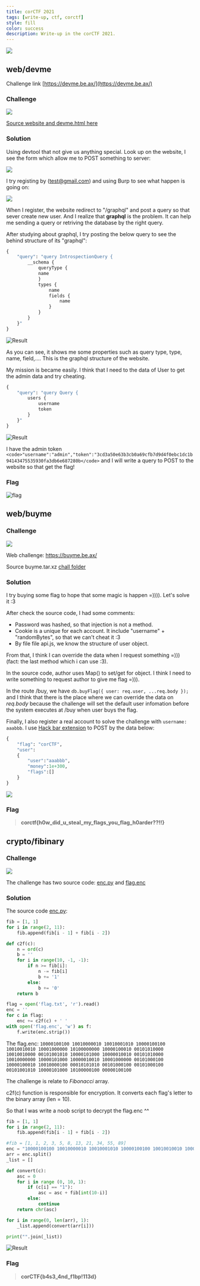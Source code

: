 ```yaml
---
title: corCTF 2021
tags: [write-up, ctf, corctf]
style: fill
color: success
description: Write-up in the corCTF 2021.
---
```


![](https://raw.githubusercontent.com/nh4ttruong/nh4ttruong.github.io/main/_posts/cor-ctf-2021/website.png)

## web/devme

Challenge link [https://devme.be.ax/](https://devme.be.ax/)

### Challenge

![](https://raw.githubusercontent.com/nh4ttruong/nh4ttruong.github.io/main/_posts/cor-ctf-2021/devme/statement.png)

[Source website and devme.html here](https://github.com/nh4ttruong/nh4ttruong.github.io/blob/main/_posts/cor-ctf-2021/devme/devme_files.zip)

### Solution

Using devtool that not give us anything special. Look up on the website, I see the form which allow me to POST something to server:

![](https://raw.githubusercontent.com/nh4ttruong/nh4ttruong.github.io/main/_posts/cor-ctf-2021/devme/sendEmail.png)

I try registing by (test@gmail.com) and using Burp to see what happen is going on:

![](https://raw.githubusercontent.com/nh4ttruong/nh4ttruong.github.io/main/_posts/cor-ctf-2021/devme/burp.png)

When I register, the website redirect to "/graphql" and post a query so that sever create new user. And I realize that **graphql** is the problem. It can help me sending a query or retriving the database by the right query.

After studying about graphql, I try posting the below query to see the behind structure of its "graphql":

```graphql
{
	"query": "query IntrospectionQuery {
		__schema {
			queryType {
			name
			}
			types {
				name
				fields {
					name
				}
			}
		}
	}"
}
```

![Result](https://raw.githubusercontent.com/nh4ttruong/nh4ttruong.github.io/main/_posts/cor-ctf-2021/devme/structure.png)

As you can see, it shows me some properties such as query type, type, name, field,.... This is the graphql structure of the website.

My mission is became easily. I think that I need to the data of User to get the admin data and try cheating.
```graphql
{
	"query": "query Query {
		users {
			username
			token
		}
	}"
}
```

![Result](https://raw.githubusercontent.com/nh4ttruong/nh4ttruong.github.io/main/_posts/cor-ctf-2021/devme/users.png)

I have the admin token ```<code>"username":"admin","token":"3cd3a50e63b3cb0a69cfb7d9d4f0ebc1dc1b94143475535930fa3db6e687280b</code>``` and I will write a query to POST to the website so that get the flag!

### Flag

![flag](https://raw.githubusercontent.com/nh4ttruong/nh4ttruong.github.io/main/_posts/cor-ctf-2021/devme/flag.png)

## web/buyme

### Challenge

![](https://raw.githubusercontent.com/nh4ttruong/nh4ttruong.github.io/main/_posts/cor-ctf-2021/buyme/state.png)

Web challenge: https://buyme.be.ax/

Source buyme.tar.xz [chall folder](https://github.com/nh4ttruong/nh4ttruong.github.io/blob/main/_posts/cor-ctf-2021/buyme/chall.rar)

### Solution

I try buying some flag to hope that some magic is happen =)))). Let's solve it :3

After check the source code, I had some comments:
- Password was hashed, so that injection is not a method.
- Cookie is a unique for each account. It include "username" + "randomBytes", so that we can't cheat it :3
- By file file api.js, we know the structure of user object.

From that, I think I can override the data when I request something =))) (fact: the last method which i can use :3).

In the source code, author uses Map() to set/get for object. I think I need to write something to request author to give me flag =))).

In the route /buy, we have ```db.buyFlag({ user: req.user, ...req.body });``` and I think that there is the place where we can override the data on *req.body* because the challenge will set the default user infomation before the system executes at /buy when user buys the flag.

Finally, I also register a real account to solve the challenge with ```username: aaabbb```. I use [Hack bar extension](https://chrome.google.com/webstore/detail/hackbar/ginpbkfigcoaokgflihfhhmglmbchinc) to POST by the data below:
```graphql
{
	"flag": "corCTF",
    "user":
	{
        "user":"aaabbb",
        "money":1e+300,
        "flags":[]
    }
}
```

![](https://raw.githubusercontent.com/nh4ttruong/nh4ttruong.github.io/main/_posts/cor-ctf-2021/buyme/solve.png)

### Flag
>**corctf{h0w_did_u_steal_my_flags_you_flag_h0arder??!!}**
>
## crypto/fibinary

### Challenge

![](https://raw.githubusercontent.com/nh4ttruong/nh4ttruong.github.io/main/_posts/cor-ctf-2021/fibinary/state.png)

The challenge has two source code: [enc.py](https://github.com/nh4ttruong/nh4ttruong.github.io/blob/main/_posts/cor-ctf-2021/fibinary/enc.py) and [flag.enc](cor-ctf-2021/fibinary/flag.enc)

### Solution

The source code [enc.py](https://github.com/nh4ttruong/nh4ttruong.github.io/blob/main/_posts/cor-ctf-2021/fibinary/enc.py):
```python
fib = [1, 1]
for i in range(2, 11):
	fib.append(fib[i - 1] + fib[i - 2])

def c2f(c):
	n = ord(c)
	b = ''
	for i in range(10, -1, -1):
		if n >= fib[i]:
			n -= fib[i]
			b += '1'
		else:
			b += '0'
	return b

flag = open('flag.txt', 'r').read()
enc = ''
for c in flag:
	enc += c2f(c) + ' '
with open('flag.enc', 'w') as f:
	f.write(enc.strip())
```
The flag.enc:
```10000100100 10010000010 10010001010 10000100100 10010010010 10001000000 10100000000 10000100010 00101010000 10010010000 00101001010 10000101000 10000010010 00101010000 10010000000 10000101000 10000010010 10001000000 00101000100 10000100010 10010000100 00010101010 00101000100 00101000100 00101001010 10000101000 10100000100 00000100100```

The challenge is relate to *Fibonacci* array.

c2f(c) function is responsible for encryption. It converts each flag's letter to the binary array (len = 10).

So that I was write a noob script to decrypt the flag.enc ^^

```python
fib = [1, 1]
for i in range(2, 11):
	fib.append(fib[i - 1] + fib[i - 2])

#fib = [1, 1, 2, 3, 5, 8, 13, 21, 34, 55, 89]
enc = "10000100100 10010000010 10010001010 10000100100 10010010010 10001000000 10100000000 10000100010 00101010000 10010010000 00101001010 10000101000 10000010010 00101010000 10010000000 10000101000 10000010010 10001000000 00101000100 10000100010 10010000100 00010101010 00101000100 00101000100 00101001010 10000101000 10100000100 00000100100"
arr = enc.split()
_list = []

def convert(c):
    asc = 0
    for i in range (0, 10, 1):
        if (c[i] == "1"):
            asc = asc + fib[int(10-i)]
        else:
            continue
    return chr(asc)

for i in range(0, len(arr), 1):    
    _list.append(convert(arr[i]))

print("".join(_list))
```

![Result](https://raw.githubusercontent.com/nh4ttruong/nh4ttruong.github.io/main/_posts/cor-ctf-2021/fibinary/flag.png)

### Flag
>**corCTF{b4s3_4nd_f1bp!113d}**
